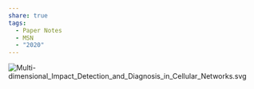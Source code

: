 ```yaml
---
share: true
tags:
  - Paper Notes
  - MSN
  - "2020"
---
```


![Multi-dimensional_Impact_Detection_and_Diagnosis_in_Cellular_Networks.svg](../../attachments/Multi-dimensional_Impact_Detection_and_Diagnosis_in_Cellular_Networks.svg.svg)